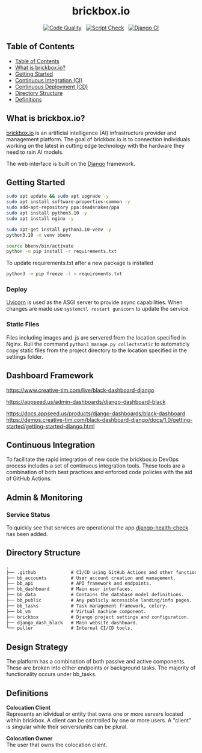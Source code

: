 <div align="center">

<h1>brickbox.io</h1>

[![Code Quality](https://github.com/brickbox-io/brickbox/actions/workflows/pylint.yml/badge.svg)](https://github.com/brickbox-io/brickbox/actions/workflows/pylint.yml) &nbsp;
[![Script Check](https://github.com/brickbox-io/brickbox/actions/workflows/shellcheck.yml/badge.svg)](https://github.com/brickbox-io/brickbox/actions/workflows/shellcheck.yml) &nbsp;
[![Django CI](https://github.com/brickbox-io/brickbox/actions/workflows/Dajango.yml/badge.svg)](https://github.com/brickbox-io/brickbox/actions/workflows/Dajango.yml)

</div>

## Table of Contents

- [Table of Contents](#table-of-contents)
- [What is brickbox.io?](#what-is-brickbox.io)
- [Getting Started](#getting-Started)
- [Continuous Integration (CI)](#continuous-integration)
- [Continuous Deployment (CD)](#continuous-deployment)
- [Directory Structure](#directory-structure)
- [Definitions](#definitions)

## What is brickbox.io?

[brickbox.io](brickbox.io) is an artificial intelligence (AI) infrastructure provider and management platform. The goal of brickbox.io is to connection individuals working on the latest in cutting edge technology with the hardware they need to rain AI models.

The web interface is built on the [Django](https://www.djangoproject.com/) framework.

## Getting Started

```bash
sudo apt update && sudo apt upgrade -y
sudo apt install software-properties-common -y
sudo add-apt-repository ppa:deadsnakes/ppa
sudo apt install python3.10 -y
sudo apt install nginx -y

sudo apt-get install python3.10-venv -y
python3.10 -m venv bbenv

source bbenv/bin/activate
python -m pip install -r requirements.txt
```

To update requirements.txt after a new package is installed

```bash
python3 -m pip freeze -l > requirements.txt
```

### Deploy

[Uvicorn](https://www.uvicorn.org/) is used as the ASGI server to provide async capabilities. When changes are made use ```systemctl restart gunicorn``` to update the service.

### Static Files

Files including images and .js are servered from the location specified in Nginx. Rull the command ```python3 manage.py collectstatic``` to automaticly copy static files from the project directory to the location specified in the settings folder.

## Dashboard Framework

https://www.creative-tim.com/live/black-dashboard-django

https://appseed.us/admin-dashboards/django-dashboard-black <br>

https://docs.appseed.us/products/django-dashboards/black-dashboard
<br>
https://demos.creative-tim.com/black-dashboard-django/docs/1.0/getting-started/getting-started-django.html

## Continuous Integration

To facilitate the rapid integration of new code the brickbox.io DevOps process includes a set of continuous integration tools. These tools are a combination of both best practices and enforced code policies with the aid of GitHub Actions.

## Admin & Monitoring

### Service Status

To quickly see that services are operational the app [django-health-check](https://github.com/KristianOellegaard/django-health-check) has been added.

## Directory Structure

```default
.
├── .github             # CI/CD using GitHub Actions and other functions.
├── bb_accounts         # User account creation and management.
├── bb_api              # API framework and endpoints.
├── bb_dashboard        # Main user interfaces.
├── bb_data             # Contains the database model definitions.
├── bb_public           # Any publicly accessible landing/info pages.
├── bb_tasks            # Task management framework, celery.
├── bb_vm               # Virtual machine component.
├── brickbox            # Django project settings and configuration.
├── django_dash_black   # Main website dashboard.
└── puller              # Internal CI/CD tools.
```

## Design Strategy

The platform has a combination of both passive and active components. These are broken into either endpoints or background tasks. The majority of functionality occurs under bb_tasks.

## Definitions

**Colocation Client** <br>
Represents an idividual or entity that owns one or more servers located within brickbox. A client can be controlled by one or more users. A "client" is singular while their servers/units can be plural.

**Colocation Owner** <br>
The user that owns the colocation client.
